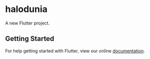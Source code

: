 # halodunia

A new Flutter project.

## Getting Started

For help getting started with Flutter, view our online
[documentation](https://flutter.io/).
